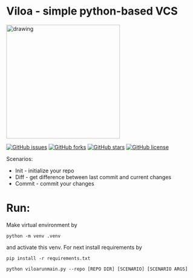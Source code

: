 # Viloa - simple python-based VCS

<img src="https://i.postimg.cc/RVh3RKfD/viloa.png" alt="drawing" width="300" height="300"/>

[![GitHub issues](https://img.shields.io/github/issues/qnbhd/viloa?style=for-the-badge)](https://github.com/qnbhd/viloa/issues) [![GitHub forks](https://img.shields.io/github/forks/qnbhd/viloa?style=for-the-badge)](https://github.com/qnbhd/viloa/network) [![GitHub stars](https://img.shields.io/github/stars/qnbhd/viloa?style=for-the-badge)](https://github.com/qnbhd/viloa/stargazers) [![GitHub license](https://img.shields.io/github/license/qnbhd/viloa?style=for-the-badge)](https://github.com/qnbhd/viloa/blob/master/LICENSE)

Scenarios: 

* Init - initialize your repo
* Diff - get difference between last commit and current changes
* Commit - commit your changes

# Run:


Make virtual environment by 

`
python -m venv .venv
`

and activate this venv. For next install requirements by

`
pip install -r requirements.txt
`


`
python viloarunmain.py --repo [REPO DIR] [SCENARIO] [SCENARIO ARGS]
`
